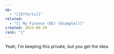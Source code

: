```yaml
---
up:
  - "[[Efforts]]"
related:
  - "[[ My Finance (OE) (Example)]]"
created: 2023-08-19
rank: "1"
---
```

Yeah, I'm keeping this private, but you get the idea.

